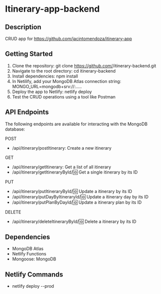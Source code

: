 # Itinerary-app-backend

## Description
CRUD app for https://github.com/jacintomendoza/itinerary-app

## Getting Started
1. Clone the repository: git clone https://github.com/<username>/itinerary-backend.git
2. Navigate to the root directory: cd itinerary-backend
3. Install dependencies: npm install
4. In Netilify, add your MongoDB Atlas connection string: MONGO_URL=mongodb+srv://<username>:<password>.....
5. Deploy the app to Netlify: netlify deploy
6. Test the CRUD operations using a tool like Postman

## API Endpoints
The following endpoints are available for interacting with the MongoDB database:

POST
- /api/itinerary/postItinerary: Create a new itinerary

GET
- /api/itinerary/getItinerary: Get a list of all itinerary
- /api/itinerary/getItineraryById/:id: Get a single itinerary by its ID

PUT
- /api/itinerary/putItineraryById/:id: Update a itinerary by its ID
- /api/itinerary/putDayByItineraryId/:id: Update a itinerary day by its ID
- /api/itinerary/putPlanByDayId/:id: Update a itinerary plan by its ID

DELETE
- /api/itinerary/deleteItineraryById/:id: Delete a itinerary by its ID

## Dependencies
- MongoDB Atlas
- Netlify Functions
- Mongoose: MongoDB

## Netlify Commands
- netlify deploy --prod